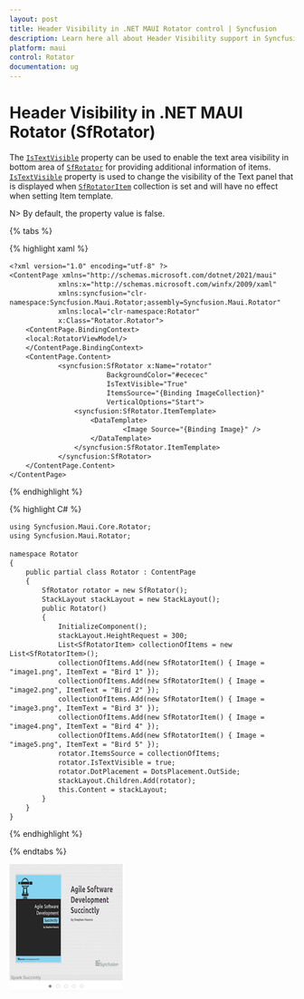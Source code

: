 ```yaml
---
layout: post
title: Header Visibility in .NET MAUI Rotator control | Syncfusion
description: Learn here all about Header Visibility support in Syncfusion .NET MAUI Rotator (SfRotator) control and more.
platform: maui 
control: Rotator
documentation: ug
---
```


# Header Visibility in .NET MAUI Rotator (SfRotator)

The [`IsTextVisible`](https://help.syncfusion.com/cr/xamarin/Syncfusion.SfRotator.XForms.SfRotator.html#Syncfusion_SfRotator_XForms_SfRotator_IsTextVisible) property can be used to enable the text area visibility in bottom area of [`SfRotator`](https://help.syncfusion.com/cr/xamarin/Syncfusion.SfRotator.XForms.SfRotator.html) for providing additional information of items. [`IsTextVisible`](https://help.syncfusion.com/cr/xamarin/Syncfusion.SfRotator.XForms.SfRotator.html#Syncfusion_SfRotator_XForms_SfRotator_IsTextVisible) property is used to change the visibility of the Text panel that is displayed when [`SfRotatorItem`](https://help.syncfusion.com/cr/xamarin/Syncfusion.SfRotator.XForms.SfRotatorItem.html) collection is set and will have no effect when setting Item template.

N> By default, the property value is false.

{% tabs %}

{% highlight xaml %}

    <?xml version="1.0" encoding="utf-8" ?>
    <ContentPage xmlns="http://schemas.microsoft.com/dotnet/2021/maui"
                xmlns:x="http://schemas.microsoft.com/winfx/2009/xaml"
                xmlns:syncfusion="clr-namespace:Syncfusion.Maui.Rotator;assembly=Syncfusion.Maui.Rotator"
                xmlns:local="clr-namespace:Rotator"
                x:Class="Rotator.Rotator">
        <ContentPage.BindingContext>
        <local:RotatorViewModel/>
        </ContentPage.BindingContext>
        <ContentPage.Content>
                <syncfusion:SfRotator x:Name="rotator" 
                            BackgroundColor="#ececec"
                            IsTextVisible="True"
                            ItemsSource="{Binding ImageCollection}" 
                            VerticalOptions="Start">
                    <syncfusion:SfRotator.ItemTemplate>
                        <DataTemplate>
                                <Image Source="{Binding Image}" />
                        </DataTemplate>
                    </syncfusion:SfRotator.ItemTemplate>
                </syncfusion:SfRotator>
        </ContentPage.Content>
    </ContentPage>

{% endhighlight %}

{% highlight C# %}

    using Syncfusion.Maui.Core.Rotator;
    using Syncfusion.Maui.Rotator;

    namespace Rotator
    {
        public partial class Rotator : ContentPage
        {
            SfRotator rotator = new SfRotator();
            StackLayout stackLayout = new StackLayout();
            public Rotator()
            {
                InitializeComponent();
                stackLayout.HeightRequest = 300;
                List<SfRotatorItem> collectionOfItems = new List<SfRotatorItem>();
                collectionOfItems.Add(new SfRotatorItem() { Image = "image1.png", ItemText = "Bird 1" });
                collectionOfItems.Add(new SfRotatorItem() { Image = "image2.png", ItemText = "Bird 2" });
                collectionOfItems.Add(new SfRotatorItem() { Image = "image3.png", ItemText = "Bird 3" });
                collectionOfItems.Add(new SfRotatorItem() { Image = "image4.png", ItemText = "Bird 4" });
                collectionOfItems.Add(new SfRotatorItem() { Image = "image5.png", ItemText = "Bird 5" });
                rotator.ItemsSource = collectionOfItems;
                rotator.IsTextVisible = true;
                rotator.DotPlacement = DotsPlacement.OutSide;
                stackLayout.Children.Add(rotator);
                this.Content = stackLayout;
            }
        }
    }

{% endhighlight %}

{% endtabs %}

![IsTextVisible](images/IsTextVisible.png)
